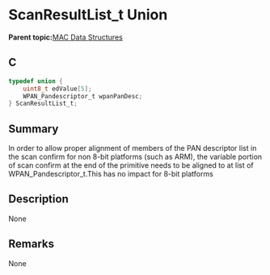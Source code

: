# ScanResultList\_t Union

**Parent topic:**[MAC Data Structures](GUID-D83EFB67-1CD2-4DDB-825D-8A6090B47CA1.md)

## C

```c
typedef union {
    uint8_t edValue[5];
    WPAN_Pandescriptor_t wpanPanDesc;
} ScanResultList_t;

```

## Summary

In order to allow proper alignment of members of the PAN descriptor list in the scan confirm for non 8-bit platforms \(such as ARM\), the variable portion of scan confirm at the end of the primitive needs to be aligned to at list of WPAN\_Pandescriptor\_t.This has no impact for 8-bit platforms

## Description

None

## Remarks

None


